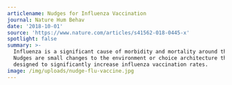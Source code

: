 ```yaml
---
articlename: Nudges for Influenza Vaccination
journal: Nature Hum Behav
date: '2018-10-01'
source: 'https://www.nature.com/articles/s41562-018-0445-x'
spotlight: false
summary: >-
  Influenza is a significant cause of morbidity and mortality around the world.
  Nudges are small changes to the environment or choice architecture that can be
  designed to significantly increase influenza vaccination rates.
image: /img/uploads/nudge-flu-vaccine.jpg
---
```


